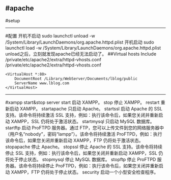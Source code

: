 #apache
---
#setup

---
#配置
开机不启动
sudo launchctl unload -w /System/Library/LaunchDaemons/org.apache.httpd.plist
开机启动
sudo launchctl load -w /System/Library/LaunchDaemons/org.apache.httpd.plist
unload之后，立刻就发现apache已经无法启动了。
##Virtual hosts
Include /private/etc/apache2/extra/httpd-vhosts.conf
/private/etc/apache2/extra/httpd-vhosts.conf
```
<VirtualHost *:80>
    DocumentRoot /Library/WebServer/Documents/lblog/public
    ServerName www.lblog.com
</VirtualHost>
```

---
#xampp
start&stop server
start   启动 XAMPP。
stop    停止 XAMPP。
restart     重新启动 XAMPP。
startapache     只启动 Apache。
startssl    启动 Apache 的 SSL 支持。该命令将持续激活 SSL 支持，例如：执行该命令后，如果您关闭并重新启动 XAMPP，SSL 仍将处于激活状态。
startmysql  只启动 MySQL 数据库。
startftp    启动 ProFTPD 服务器。通过 FTP，您可以上传文件到您的网络服务器中（用户名“nobody”，密码“lampp”）。该命令将持续激活 ProFTPD，例如：执行该命令后，如果您关闭并重新启动 XAMPP，FTP 仍将处于激活状态。
stopapache  停止 Apache。
stopssl     停止 Apache 的 SSL 支持。该命令将持续停止 SSL 支持，例如：执行该命令后，如果您关闭并重新启动 XAMPP，SSL 仍将处于停止状态。
stopmysql   停止 MySQL 数据库。
stopftp     停止 ProFTPD 服务器。该命令将持续停止 ProFTPD，例如：执行该命令后，如果您关闭并重新启动 XAMPP，FTP 仍将处于停止状态。
security    启动一个小型安全检查程序。
